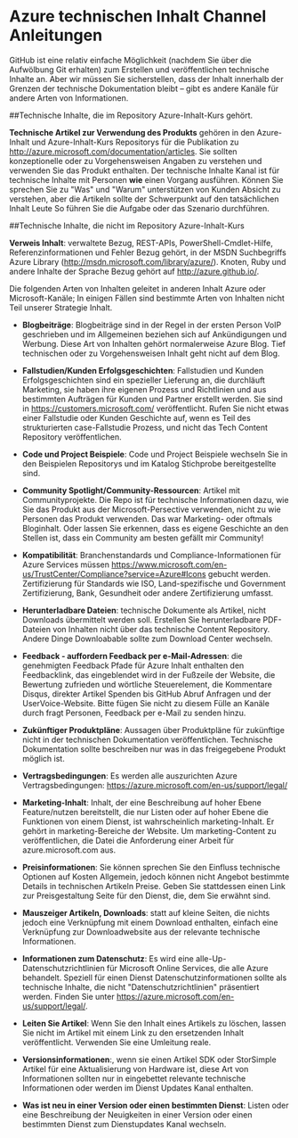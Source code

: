 <properties title="" pageTitle="Azure technischen Inhalt Channel Anleitungen" description="Beschreibt die Inhalte Microsoft-Kanäle, die Mitarbeitern, Partnern und Communitymitglieder für die Veröffentlichung von Azure technische Inhalte verwendet werden sollen." metaKeywords="" services="" solutions="" documentationCenter="" authors="tysonn" videoId="" scriptId="" manager="carolz" />

<tags ms.service="contributor-guide" ms.devlang="" ms.topic="article" ms.tgt_pltfrm="" ms.workload="" ms.date="01/06/2015" ms.author="tysonn" />

# <a name="azure-technical-content-channel-guidance"></a>Azure technischen Inhalt Channel Anleitungen

GitHub ist eine relativ einfache Möglichkeit (nachdem Sie über die Aufwölbung Git erhalten) zum Erstellen und veröffentlichen technische Inhalte an. Aber wir müssen Sie sicherstellen, dass der Inhalt innerhalb der Grenzen der technische Dokumentation bleibt – gibt es andere Kanäle für andere Arten von Informationen.

##<a name="technical-content-that-belongs-in-the-azure-content-pr-repository"></a>Technische Inhalte, die im Repository Azure-Inhalt-Kurs gehört.

**Technische Artikel zur Verwendung des Produkts** gehören in den Azure-Inhalt und Azure-Inhalt-Kurs Repositorys für die Publikation zu http://azure.microsoft.com/documentation/articles. Sie sollten konzeptionelle oder zu Vorgehensweisen Angaben zu verstehen und verwenden Sie das Produkt enthalten. Der technische Inhalte Kanal ist für technische Inhalte mit Personen **wie** einen Vorgang ausführen. Können Sie sprechen Sie zu "Was" und "Warum" unterstützen von Kunden Absicht zu verstehen, aber die Artikeln sollte der Schwerpunkt auf den tatsächlichen Inhalt Leute So führen Sie die Aufgabe oder das Szenario durchführen.

##<a name="technical-content-that-does-not-belong-in-the-azure-content-pr-repository"></a>Technische Inhalte, die nicht im Repository Azure-Inhalt-Kurs

**Verweis Inhalt**: verwaltete Bezug, REST-APIs, PowerShell-Cmdlet-Hilfe, Referenzinformationen und Fehler Bezug gehört, in der MSDN Suchbegriffs Azure Library (http://msdn.microsoft.com/library/azure/). Knoten, Ruby und andere Inhalte der Sprache Bezug gehört auf http://azure.github.io/.

Die folgenden Arten von Inhalten geleitet in anderen Inhalt Azure oder Microsoft-Kanäle; In einigen Fällen sind bestimmte Arten von Inhalten nicht Teil unserer Strategie Inhalt.

- **Blogbeiträge**: Blogbeiträge sind in der Regel in der ersten Person VoIP geschrieben und im Allgemeinen beziehen sich auf Ankündigungen und Werbung. Diese Art von Inhalten gehört normalerweise Azure Blog. Tief technischen oder zu Vorgehensweisen Inhalt geht nicht auf dem Blog.

- **Fallstudien/Kunden Erfolgsgeschichten**: Fallstudien und Kunden Erfolgsgeschichten sind ein spezieller Lieferung an, die durchläuft Marketing, sie haben ihre eigenen Prozess und Richtlinien und aus bestimmten Aufträgen für Kunden und Partner erstellt werden. Sie sind in https://customers.microsoft.com/ veröffentlicht. Rufen Sie nicht etwas einer Fallstudie oder Kunden Geschichte auf, wenn es Teil des strukturierten case-Fallstudie Prozess, und nicht das Tech Content Repository veröffentlichen.

- **Code und Project Beispiele**: Code und Project Beispiele wechseln Sie in den Beispielen Repositorys und im Katalog Stichprobe bereitgestellte sind.

- **Community Spotlight/Community-Ressourcen**: Artikel mit Communityprojekte. Die Repo ist für technische Informationen dazu, wie Sie das Produkt aus der Microsoft-Persective verwenden, nicht zu wie Personen das Produkt verwenden. Das war Marketing- oder oftmals Bloginhalt. Oder lassen Sie erkennen, dass es eigene Geschichte an den Stellen ist, dass ein Community am besten gefällt mir Community!

- **Kompatibilität**: Branchenstandards und Compliance-Informationen für Azure Services müssen https://www.microsoft.com/en-us/TrustCenter/Compliance?service=Azure#Icons gebucht werden. Zertifizierung für Standards wie ISO, Land-spezifische und Government Zertifizierung, Bank, Gesundheit oder andere Zertifizierung umfasst.

- **Herunterladbare Dateien**: technische Dokumente als Artikel, nicht Downloads übermittelt werden soll. Erstellen Sie herunterladbare PDF-Dateien von Inhalten nicht über das technische Content Repository. Andere Dinge Downloabable sollte zum Download Center wechseln.

- **Feedback - auffordern Feedback per e-Mail-Adressen**: die genehmigten Feedback Pfade für Azure Inhalt enthalten den Feedbacklink, das eingeblendet wird in der Fußzeile der Website, die Bewertung zufrieden und wörtliche Steuerelement, die Kommentare Disqus, direkter Artikel Spenden bis GitHub Abruf Anfragen und der UserVoice-Website. Bitte fügen Sie nicht zu diesem Fülle an Kanäle durch fragt Personen, Feedback per e-Mail zu senden hinzu.

- **Zukünftiger Produktpläne**: Aussagen über Produktpläne für zukünftige nicht in der technischen Dokumentation veröffentlichen. Technische Dokumentation sollte beschreiben nur was in das freigegebene Produkt möglich ist.

- **Vertragsbedingungen**: Es werden alle auszurichten Azure Vertragsbedingungen: https://azure.microsoft.com/en-us/support/legal/

- **Marketing-Inhalt**: Inhalt, der eine Beschreibung auf hoher Ebene Feature/nutzen bereitstellt, die nur Listen oder auf hoher Ebene die Funktionen von einem Dienst, ist wahrscheinlich marketing-Inhalt. Er gehört in marketing-Bereiche der Website. Um marketing-Content zu veröffentlichen, die Datei die Anforderung einer Arbeit für azure.microsoft.com aus.

- **Preisinformationen**: Sie können sprechen Sie den Einfluss technische Optionen auf Kosten Allgemein, jedoch können nicht Angebot bestimmte Details in technischen Artikeln Preise. Geben Sie stattdessen einen Link zur Preisgestaltung Seite für den Dienst, die, dem Sie erwähnt sind.

- **Mauszeiger Artikeln, Downloads**: statt auf kleine Seiten, die nichts jedoch eine Verknüpfung mit einem Download enthalten, einfach eine Verknüpfung zur Downloadwebsite aus der relevante technische Informationen.

- **Informationen zum Datenschutz**: Es wird eine alle-Up-Datenschutzrichtlinien für Microsoft Online Services, die alle Azure behandelt. Speziell für einen Dienst Datenschutzinformationen sollte als technische Inhalte, die nicht "Datenschutzrichtlinien" präsentiert werden. Finden Sie unter https://azure.microsoft.com/en-us/support/legal/.

- **Leiten Sie Artikel**: Wenn Sie den Inhalt eines Artikels zu löschen, lassen Sie nicht im Artikel mit einem Link zu den ersetzenden Inhalt veröffentlicht. Verwenden Sie eine Umleitung reale.

- **Versionsinformationen**:, wenn sie einen Artikel SDK oder StorSimple Artikel für eine Aktualisierung von Hardware ist, diese Art von Informationen sollten nur in eingebettet relevante technische Informationen oder werden im Dienst Updates Kanal enthalten.

- **Was ist neu in einer Version oder einen bestimmten Dienst**: Listen oder eine Beschreibung der Neuigkeiten in einer Version oder einen bestimmten Dienst zum Dienstupdates Kanal wechseln.
